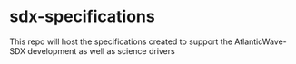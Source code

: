 # sdx-specifications

This repo will host the specifications created to support the AtlanticWave-SDX development as well as science drivers
